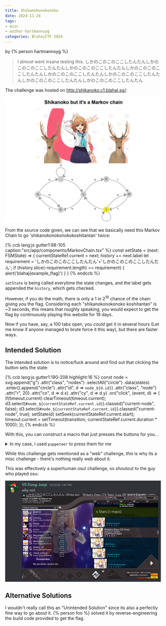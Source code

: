 ```yaml
---
title: Shikanokonokonoko
date: 2024-11-24
tags: 
- misc
- author-hartmannsyg
categories: BlahajCTF 2024
---
```


by {% person hartmannsyg %}

> I almost went insane testing this. しかのこのこのここしたんたんしかのこのこのここしたんたんしかのこのこのここしたんたんしかのこのこのここしたんたんしかのこのこのここしたんたんしかのこのこのここしたんたんしかのこのこのここしたんたんしかのこのこのここしたんたん

The challenge was hosted on http://shikanoko.c1.blahaj.sg/:

![](../../static/BlahajCTF2024/shikanoko.png)

From the source code given, we can see that we basically need this Markov Chain to go 'shikanokonokonokokoshitantan' twice:

{% ccb lang:js gutter1:98-105 caption:"src/app/components/MarkovChain.tsx" %}
    const setState = (next: FSMState) => {
        currentStateRef.current = next;
        history += next.label
        let requirement = 'しかのこのこのここしたんたん'+'しかのこのこのここしたんたん';
        if (history.slice(-requirement.length) == requirement) {
            alert('blahaj{example_flag}')
        }
    }
{% endccb %}

`setState` is being called everytime the state changes, and the label gets appended the `history`, which gets checked.

However, if you do the math, there is only a 1 in $2^{19}$ chance of the chain giving you the flag. Considering each "shikanokonokonoko koshitantan" is ~3 seconds, this means that roughly speaking, you would expect to get the flag by continuously playing this website for 18 days.

Now if you have, say, a 100 tabs open, you _could_ get it in several hours (Let me know if anyone managed to brute force it this way), but there are faster ways.

## Intended Solution

The intended solution is to notice/fuck around and find out that clicking the button sets the state:

{% ccb lang:js gutter1:190-208 highlight:16 %}
        const node = svg.append("g")
            .attr("class", "nodes")
            .selectAll("circle")
            .data(states)
            .enter().append("circle")
            .attr("id", d => `node_${d.id}`)
            .attr("class", "node")
            .attr("r", 20)
            .attr("cx", d => d.x)
            .attr("cy", d => d.y)
            .on("click", (event, d) => {
                if(timeout.current)
                    clearTimeout(timeout.current);
                d3.select(`#node_${currentStateRef.current.id}`).classed("current-node", false);
                d3.select(`#node_${currentStateRef.current.id}`).classed("current-node", true);
                setState(d)
                setSeek(currentStateRef.current.start);
                timeout.current = setTimeout(transition, currentStateRef.current.duration * 1000);
            });
{% endccb %}

With this, you can construct a macro that just presses the buttons for you...
<details>
<summary>In my case, I used <code>puppeteer</code> to press them for me</summary>

```js
const puppeteer = require('puppeteer');

(async () => {
	const browser = await puppeteer.launch({ headless: false });
	const page = await browser.newPage();
	await page.goto('http://188.166.198.74:30035'); // replace with actual url


    async function shikanokonokonokokoshitantan() {
        await page.click('#node_shi');
        await page.click('#node_ka');
        await page.click('#node_no');
        await page.click('#node_ko');
        await page.click('#node_no');
        await page.click('#node_ko');
        await page.click('#node_no');
        await page.click('#node_ko');
        await page.click('#node_ko');
        await page.click('#node_shi');
        await page.click('#node_ta');
        await page.click('#node_n');
        await page.click('#node_ta');
        await page.click('#node_n');
    }
    // note: this is really RNG, sometimes I get it consistently while other times I have to run this 10 times
    await shikanokonokonokokoshitantan()
    await shikanokonokonokokoshitantan()

    page.on('dialog', async dialog => {
        //get alert message
        console.log(dialog.message());
        //accept alert
        await dialog.accept();
        await browser.close();
    })
})();
```

</details>

While this challenge gets mentioned as a "web" challenge, *this* is why its a misc challenge - there's nothing really *web* about it.

This was effectively a superhuman osu! challenge, so shoutout to the guy who played osu:

![](../../static/BlahajCTF2024/osu.png)

## Alternative Solutions

I wouldn't really call this an "Unintended Solution" since its also a perfectly fine way to go about it. {% person foo %} solved it by reverse-engineering the build code provided to get the flag.